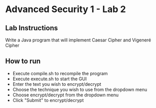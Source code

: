 # Advanced Security 1 - Lab 2
## Lab Instructions
Write a Java program that will implement Caesar Cipher and Vigeneré Cipher

## How to run 
- Execute compile.sh to recompile the program
- Execute execute.sh to start the GUI
- Enter the text you wish to encrypt/decrypt
- Choose the technique you wish to use from the dropdown menu
- Choose encrypt/decrypt from the dropdown menu 
- Click "Submit" to encrypt/decrypt